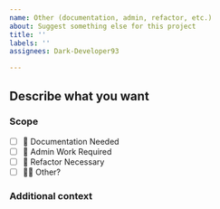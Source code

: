 ```yaml
---
name: Other (documentation, admin, refactor, etc.)
about: Suggest something else for this project
title: ''
labels: ''
assignees: Dark-Developer93

---
```


<!-- Provide a general summary of the issue in the Title above -->

## Describe what you want

<!-- A clear and concise description of what this issue is about. -->

### Scope

<!-- Keep the appropriate scope(s) below, remove all others. -->

-   [ ] :notebook: Documentation Needed
-   [ ] :office: Admin Work Required
-   [ ] :wrench: Refactor Necessary
-   [ ] :man_shrugging: Other?

### Additional context

<!-- Add any other context about the feature here. -->
<!-- If applicable, add screenshots to help explain your idea. -->
